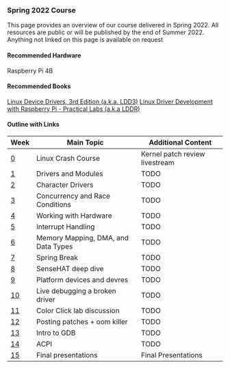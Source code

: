 ### Spring 2022 Course

This page provides an overview of our course delivered in Spring 2022.
All resources are public or will be published by the end of Summer 2022.
Anything not linked on this page is available on request

#### Recommended Hardware

Raspberry Pi 4B

#### Recommended Books

[Linux Device Drivers, 3rd Edition (a.k.a. LDD3)](https://lwn.net/Kernel/LDD3/)
[Linux Driver Development with Raspberry Pi - Practical Labs (a.k.a LDDR)
](https://www.amazon.com/Linux-Driver-Development-Raspberry-Practical/dp/B096LPVG1X)

#### Outline with Links

|Week|Main Topic|Additional Content|
|---|---|---|
|[0](#week-0)|Linux Crash Course|Kernel patch review livestream|
|[1](#week-1)|Drivers and Modules|TODO|
|[2](#week-2)|Character Drivers|TODO|
|[3](#week-3)|Concurrency and Race Conditions|TODO|
|[4](#week-4)|Working with Hardware|TODO|
|[5](#week-5)|Interrupt Handling|TODO|
|[6](#week-6)|Memory Mapping, DMA, and Data Types|TODO|
|[7](#week-7)|Spring Break|TODO|
|[8](#week-8)|SenseHAT deep dive|TODO|
|[9](#week-9)|Platform devices and devres|TODO|
|[10](#week-10)|Live debugging a broken driver|TODO|
|[11](#week-11)|Color Click lab discussion|TODO|
|[12](#week-12)|Posting patches + oom killer|TODO|
|[13](#week-13)|Intro to GDB|TODO|
|[14](#week-14)|ACPI|TODO|
|[15](#week-15)|Final presentations|Final Presentations|
